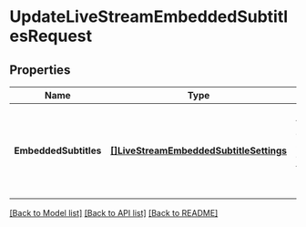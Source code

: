 # UpdateLiveStreamEmbeddedSubtitlesRequest

## Properties
Name | Type | Description | Notes
------------ | ------------- | ------------- | -------------
**EmbeddedSubtitles** | [**[]LiveStreamEmbeddedSubtitleSettings**](LiveStreamEmbeddedSubtitleSettings.md) | Describe the embedded subtitle contents of the incoming live stream. | [optional] 

[[Back to Model list]](../README.md#documentation-for-models) [[Back to API list]](../README.md#documentation-for-api-endpoints) [[Back to README]](../README.md)



